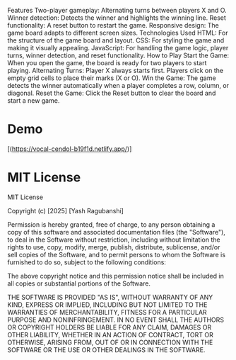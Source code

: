 Features
Two-player gameplay: Alternating turns between players X and O.
Winner detection: Detects the winner and highlights the winning line.
Reset functionality: A reset button to restart the game.
Responsive design: The game board adapts to different screen sizes.
Technologies Used
HTML: For the structure of the game board and layout.
CSS: For styling the game and making it visually appealing.
JavaScript: For handling the game logic, player turns, winner detection, and reset functionality.
How to Play
Start the Game: When you open the game, the board is ready for two players to start playing.
Alternating Turns: Player X always starts first. Players click on the empty grid cells to place their marks (X or O).
Win the Game: The game detects the winner automatically when a player completes a row, column, or diagonal.
Reset the Game: Click the Reset button to clear the board and start a new game.

# Demo 
[(https://vocal-cendol-b19f1d.netlify.app/)]

# MIT License

MIT License

Copyright (c) [2025] [Yash Ragubanshi]

Permission is hereby granted, free of charge, to any person obtaining a copy
of this software and associated documentation files (the "Software"), to deal
in the Software without restriction, including without limitation the rights
to use, copy, modify, merge, publish, distribute, sublicense, and/or sell
copies of the Software, and to permit persons to whom the Software is
furnished to do so, subject to the following conditions:

The above copyright notice and this permission notice shall be included in all
copies or substantial portions of the Software.

THE SOFTWARE IS PROVIDED "AS IS", WITHOUT WARRANTY OF ANY KIND, EXPRESS OR
IMPLIED, INCLUDING BUT NOT LIMITED TO THE WARRANTIES OF MERCHANTABILITY,
FITNESS FOR A PARTICULAR PURPOSE AND NONINFRINGEMENT. IN NO EVENT SHALL THE
AUTHORS OR COPYRIGHT HOLDERS BE LIABLE FOR ANY CLAIM, DAMAGES OR OTHER
LIABILITY, WHETHER IN AN ACTION OF CONTRACT, TORT OR OTHERWISE, ARISING FROM,
OUT OF OR IN CONNECTION WITH THE SOFTWARE OR THE USE OR OTHER DEALINGS IN
THE SOFTWARE.

